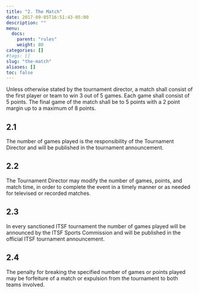 ```yaml
---
title: "2. The Match"
date: 2017-09-05T16:51:43-05:00
description: ""
menu:
  docs:
    parent: "rules"
    weight: 80
categories: []
#tags: []
slug: "the-match"
aliases: []
toc: false
---
```


Unless otherwise stated by the tournament director, a match shall consist of the first player or team to win 3 out of 5 games. Each game shall consist of 5 points. The final game of the match shall be to 5 points with a 2 point margin up to a maximum of 8 points.

## 2.1

The number of games played is the responsibility of the Tournament Director and will be published in the tournament announcement.

## 2.2

The Tournament Director may modify the number of games, points, and match time, in order to complete the event in a timely manner or as needed for televised or recorded matches.

## 2.3

In every sanctioned ITSF tournament the number of games played will be announced by the ITSF Sports Commission and will be published in the official ITSF tournament announcement.

## 2.4

The penalty for breaking the specified number of games or points played may be forfeiture of a match or expulsion from the tournament to both teams involved.
